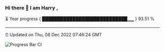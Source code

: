 ### Hi there 👋 I am Harry , 

⏳ Year progress { ████████████████████████████▁▁ } 93.51 %

---

⏰ Updated on Thu, 08 Dec 2022 07:46:24 GMT

![Progress Bar CI](https://github.com/duykhang68/duykhang68/workflows/Progress%20Bar%20CI/badge.svg)
